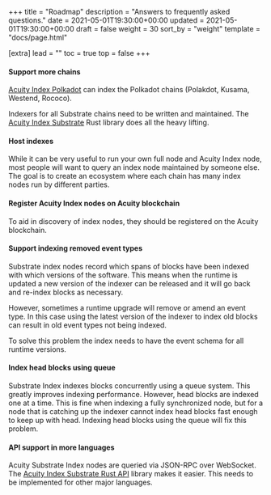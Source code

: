 +++
title = "Roadmap"
description = "Answers to frequently asked questions."
date = 2021-05-01T19:30:00+00:00
updated = 2021-05-01T19:30:00+00:00
draft = false
weight = 30
sort_by = "weight"
template = "docs/page.html"

[extra]
lead = ""
toc = true
top = false
+++

#### Support more chains

[Acuity Index Polkadot](https://github.com/acuity-network/acuity-index-polkadot) can index the Polkadot chains (Polakdot, Kusama, Westend, Rococo).

Indexers for all Substrate chains need to be written and maintained. The [Acuity Index Substrate](https://github.com/acuity-network/acuity-index-substrate) Rust library does all the heavy lifting.


#### Host indexes

While it can be very useful to run your own full node and Acuity Index node, most people will want to query an index node maintained by someone else. The goal is to create an ecosystem where each chain has many index nodes run by different parties.


#### Register Acuity Index nodes on Acuity blockchain

To aid in discovery of index nodes, they should be registered on the Acuity blockchain.


#### Support indexing removed event types

Substrate index nodes record which spans of blocks have been indexed with which versions of the software. This means when the runtime is updated a new version of the indexer can be released and it will go back and re-index blocks as necessary.

However, sometimes a runtime upgrade will remove or amend an event type. In this case using the latest version of the indexer to index old blocks can result in old event types not being indexed.

To solve this problem the index needs to have the event schema for all runtime versions.


#### Index head blocks using queue

Substrate Index indexes blocks concurrently using a queue system. This greatly improves indexing performance. However, head blocks are indexed one at a time. This is fine when indexing a fully synchronized node, but for a node that is catching up the indexer cannot index head blocks fast enough to keep up with head. Indexing head blocks using the queue will fix this problem. 


#### API support in more languages

Acuity Substrate Index nodes are queried via JSON-RPC over WebSocket. The [Acuity Index Substrate Rust API](https://github.com/acuity-network/acuity-index-substrate-api-rs) library makes it easier. This needs to be implemented for other major languages.
